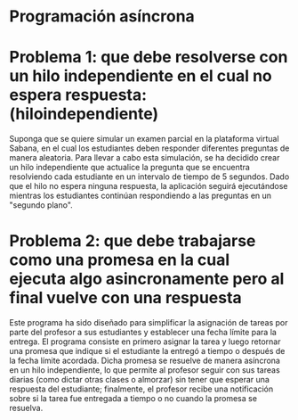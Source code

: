 # Programación asíncrona

<h1>Problema 1: que debe resolverse con un hilo independiente en el cual no espera respuesta: (hiloindependiente)</h1>
Suponga que se quiere simular un examen parcial en la plataforma virtual Sabana, en el cual los estudiantes deben responder diferentes preguntas de manera aleatoria. Para llevar a cabo esta simulación, se ha decidido crear un hilo independiente que actualice la pregunta que se encuentra resolviendo cada estudiante en un intervalo de tiempo de 5 segundos. Dado que el hilo no espera ninguna respuesta, la aplicación seguirá ejecutándose mientras los estudiantes continúan respondiendo a las preguntas en un "segundo plano".

<h1>Problema 2: que debe trabajarse como una promesa en la cual ejecuta algo asincronamente pero al final vuelve con una respuesta</h1>
Este programa ha sido diseñado para simplificar la asignación de tareas por parte del profesor a sus estudiantes y establecer una fecha límite para la entrega. El programa consiste en primero asignar la tarea y luego retornar una promesa que indique si el estudiante la entregó a tiempo o después de la fecha límite acordada. Dicha promesa se resuelve de manera asíncrona en un hilo independiente, lo que permite al profesor seguir con sus tareas diarias (como dictar otras clases o almorzar) sin tener que esperar una respuesta del estudiante; finalmente, el profesor recibe una notificación sobre si la tarea fue entregada a tiempo o no cuando la promesa se resuelva.
